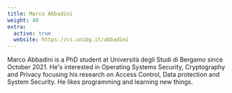 ```yaml
---
title: Marco Abbadini
weight: 40
extra:
  active: true
  website: https://cs.unibg.it/abbadini
---
```


Marco Abbadini is a PhD student at Università degli Studi di Bergamo since
October 2021. He's interested in Operating Systems Security, Cryptography and
Privacy focusing his research on Access Control, Data protection and System
Security. He likes programming and learning new things.